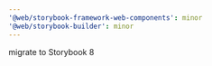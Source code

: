 ```yaml
---
'@web/storybook-framework-web-components': minor
'@web/storybook-builder': minor
---
```


migrate to Storybook 8
